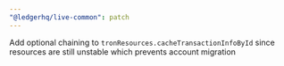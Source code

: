 ```yaml
---
"@ledgerhq/live-common": patch
---
```


Add optional chaining to `tronResources.cacheTransactionInfoById` since resources are still unstable which prevents account migration
